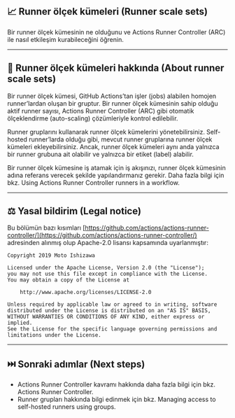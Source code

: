 ## 📈 Runner ölçek kümeleri (Runner scale sets)

Bir runner ölçek kümesinin ne olduğunu ve Actions Runner Controller (ARC) ile nasıl etkileşim kurabileceğini öğrenin.

---

## 📌 Runner ölçek kümeleri hakkında (About runner scale sets)

Bir runner ölçek kümesi, GitHub Actions’tan işler (jobs) alabilen homojen runner’lardan oluşan bir gruptur. Bir runner ölçek kümesinin sahip olduğu aktif runner sayısı, Actions Runner Controller (ARC) gibi otomatik ölçeklendirme (auto-scaling) çözümleriyle kontrol edilebilir.

Runner gruplarını kullanarak runner ölçek kümelerini yönetebilirsiniz. Self-hosted runner’larda olduğu gibi, mevcut runner gruplarına runner ölçek kümeleri ekleyebilirsiniz. Ancak, runner ölçek kümeleri aynı anda yalnızca bir runner grubuna ait olabilir ve yalnızca bir etiket (label) alabilir.

Bir runner ölçek kümesine iş atamak için iş akışınızı, runner ölçek kümesinin adına referans verecek şekilde yapılandırmanız gerekir. Daha fazla bilgi için bkz. Using Actions Runner Controller runners in a workflow.

---

## ⚖️ Yasal bildirim (Legal notice)

Bu bölümün bazı kısımları [https://github.com/actions/actions-runner-controller/](https://github.com/actions/actions-runner-controller/) adresinden alınmış olup Apache-2.0 lisansı kapsamında uyarlanmıştır:

```
Copyright 2019 Moto Ishizawa

Licensed under the Apache License, Version 2.0 (the "License");
you may not use this file except in compliance with the License.
You may obtain a copy of the License at

    http://www.apache.org/licenses/LICENSE-2.0

Unless required by applicable law or agreed to in writing, software
distributed under the License is distributed on an "AS IS" BASIS,
WITHOUT WARRANTIES OR CONDITIONS OF ANY KIND, either express or implied.
See the License for the specific language governing permissions and
limitations under the License.
```

---

## ⏭️ Sonraki adımlar (Next steps)

* Actions Runner Controller kavramı hakkında daha fazla bilgi için bkz. Actions Runner Controller.
* Runner grupları hakkında bilgi edinmek için bkz. Managing access to self-hosted runners using groups.
